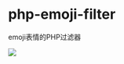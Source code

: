 php-emoji-filter
================

emoji表情的PHP过滤器

[![](http://service.t.sina.com.cn/widget/qmd/1656360925/02781ba4/4.png)](http://weibo.com/smcz)
